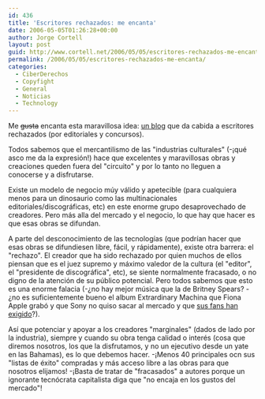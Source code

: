 ```yaml
---
id: 436
title: 'Escritores rechazados: me encanta'
date: 2006-05-05T01:26:28+00:00
author: Jorge Cortell
layout: post
guid: http://www.cortell.net/2006/05/05/escritores-rechazados-me-encanta/
permalink: /2006/05/05/escritores-rechazados-me-encanta/
categories:
  - CiberDerechos
  - Copyfight
  - General
  - Noticias
  - Technology
---
```

Me <s>gusta</s> encanta esta maravillosa idea: [un blog](http://www.escritores-rechazados.blogspot.com/) que da cabida a escritores rechazados (por editoriales y concursos).

Todos sabemos que el mercantilismo de las "industrias culturales" (-¡qué asco me da la expresión!) hace que excelentes y maravillosas obras y creaciones queden fuera del "circuito" y por lo tanto no lleguen a conocerse y a disfrutarse.

Existe un modelo de negocio múy válido y apetecible (para cualquiera menos para un dinosaurio como las multinacionales editoriales/discográficas, etc) en este enorme grupo desaprovechado de creadores. Pero más alla del mercado y el negocio, lo que hay que hacer es que esas obras se difundan.

A parte del desconocimiento de las tecnologí­as (que podrí­an hacer que esas obras se difundiesen libre, fácil, y rápidamente), existe otra barrera: el "rechazo". El creador que ha sido rechazado por quien muchos de ellos piensan que es el juez supremo y máximo valedor de la cultura (el "editor", el "presidente de discográfica", etc), se siente normalmente fracasado, o no digno de la atención de su público potencial. Pero todos sabemos que esto es una enorme falacia (-¿no hay mejor música que la de Britney Spears? -¿no es suficientemente bueno el album Extrardinary Machina que Fiona Apple grabó y que Sony no quiso sacar al mercado y que [sus fans han exigido](http://www.freefiona.com/espanol/faqesp.html)?).

Así­ que potenciar y apoyar a los creadores "marginales" (dados de lado por la industria), siempre y cuando su obra tenga calidad o interés (cosa que diremos nosotros, los que la disfrutamos, y no un ejecutivo desde un yate en las Bahamas), es lo que debemos hacer. -¡Menos 40 principales ocn sus "listas de éxito" compradas y más acceso libre a las obras para que nosotros elijamos! -¡Basta de tratar de "fracasados" a autores porque un ignorante tecnócrata capitalista diga que "no encaja en los gustos del mercado"!